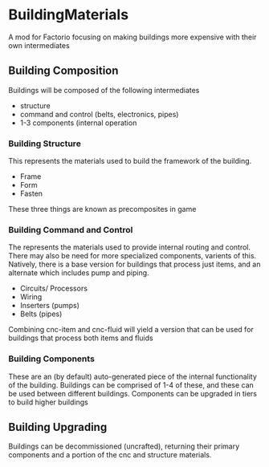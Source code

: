 # BuildingMaterials
A mod for Factorio focusing on making buildings more expensive with their own intermediates

## Building Composition

Buildings will be composed of the following intermediates
  - structure
  - command and control (belts, electronics, pipes)
  - 1-3 components (internal operation
 
 ### Building Structure
 
 This represents the materials used to build the framework of the building.
   - Frame
   - Form
   - Fasten
   
These three things are known as precomposites in game
   
### Building Command and Control

The represents the materials used to provide internal routing and control.
There may also be need for more specialized components, varients of this.
Natively, there is a base version for buildings that process just items,
and an alternate which includes pump and piping.

  - Circuits/ Processors
  - Wiring
  - Inserters  (pumps)
  - Belts  (pipes)
   
 Combining cnc-item and cnc-fluid will yield a version that can be used for buildings that process both items and fluids
  
### Building Components

These are an (by default) auto-generated piece of the internal functionality of the building.
Buildings can be comprised of 1-4 of these, and these can be used between different buildings.
Components can be upgraded in tiers to build higher buildings


## Building Upgrading

Buildings can be decommissioned (uncrafted), returning their primary components and a portion of the cnc and structure materials.
